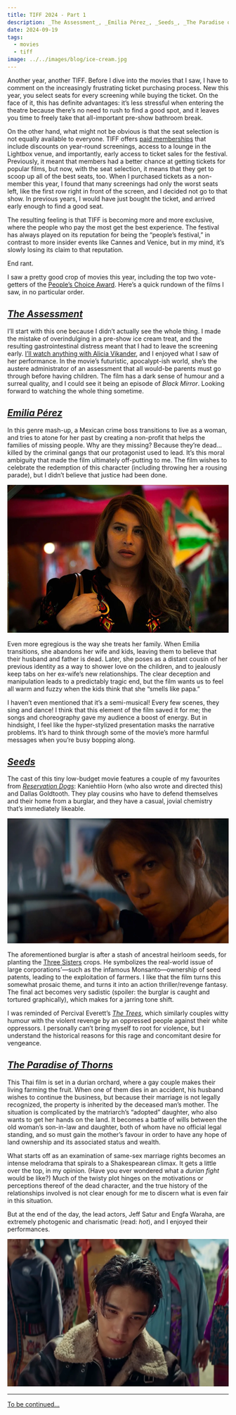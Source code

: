 ```yaml
---
title: TIFF 2024 - Part 1
description: _The Assessment_, _Emilia Pérez_, _Seeds_, _The Paradise of Thorns_
date: 2024-09-19
tags:
  - movies
  - tiff
image: ../../images/blog/ice-cream.jpg
---
```


Another year, another TIFF. Before I dive into the movies that I saw, I have to comment on the increasingly frustrating ticket purchasing process. New this year, you select seats for every screening while buying the ticket. On the face of it, this has definite advantages: it’s less stressful when entering the theatre because there’s no need to rush to find a good spot, and it leaves you time to freely take that all-important pre-show bathroom break.

On the other hand, what might not be obvious is that the seat selection is not equally available to everyone. TIFF offers [paid memberships](https://tiff.net/membership) that include discounts on year-round screenings, access to a lounge in the Lightbox venue, and importantly, early access to ticket sales for the festival. Previously, it meant that members had a better chance at getting tickets for popular films, but now, with the seat selection, it means that they get to scoop up all of the best seats, too. When I purchased tickets as a non-member this year, I found that many screenings had only the worst seats left, like the first row right in front of the screen, and I decided not go to that show. In previous years, I would have just bought the ticket, and arrived early enough to find a good seat. 

The resulting feeling is that TIFF is becoming more and more exclusive, where the people who pay the most get the best experience. The festival has always played on its reputation for being the “people’s festival,” in contrast to more insider events like Cannes and Venice, but in my mind, it’s slowly losing its claim to that reputation.

End rant. 

I saw a pretty good crop of movies this year, including the top two vote-getters of the [People’s Choice Award](https://tiff.net/press/news/tiff-announces-its-2024-award-winners). Here’s a quick rundown of the films I saw, in no particular order.

## [_The Assessment_](https://letterboxd.com/film/the-assessment-2024/)

I’ll start with this one because I didn’t actually see the whole thing. I made the mistake of overindulging in a pre-show ice cream treat, and the resulting gastrointestinal distress meant that I had to leave the screening early. [I’ll watch anything with Alicia Vikander](/quick-reviews/irma-vep), and I enjoyed what I saw of her performance. In the movie’s futuristic, apocalypt-ish world, she’s the austere administrator of an assessment that all would-be parents must go through before having children. The film has a dark sense of humour and a surreal quality, and I could see it being an episode of _Black Mirror_. Looking forward to watching the whole thing sometime.

## [_Emilia Pérez_](https://letterboxd.com/film/emilia-perez/)

<span><sl-rating value="3" readonly></sl-rating></span>

In this genre mash-up, a Mexican crime boss transitions to live as a woman, and tries to atone for her past by creating a non-profit that helps the families of missing people. Why are they missing? Because they’re dead… killed by the criminal gangs that our protagonist used to lead. It’s this moral ambiguity that made the film ultimately off-putting to me. The film wishes to celebrate the redemption of this character (including throwing her a rousing parade), but I didn’t believe that justice had been done.

![](../../images/blog/emilia-perez.png)

Even more egregious is the way she treats her family. When Emilia transitions, she abandons her wife and kids, leaving them to believe that their husband and father is dead. Later, she poses as a distant cousin of her previous identity as a way to shower love on the children, and to jealously keep tabs on her ex-wife’s new relationships. The clear deception and manipulation leads to a predictably tragic end, but the film wants us to feel all warm and fuzzy when the kids think that she “smells like papa.”

I haven’t even mentioned that it’s a semi-musical! Every few scenes, they sing and dance! I think that this element of the film saved it for me; the songs and choreography gave my audience a boost of energy. But in hindsight, I feel like the hyper-stylized presentation masks the narrative problems. It’s hard to think through some of the movie’s more harmful messages when you’re busy bopping along.


## [_Seeds_](https://letterboxd.com/film/seeds-2024/)

<span><sl-rating value="2.5" readonly></sl-rating></span>

The cast of this tiny low-budget movie features a couple of my favourites from [_Reservation Dogs_](/quick-reviews/reservation-dogs): Kaniehtiio Horn (who also wrote and directed this) and Dallas Goldtooth. They play cousins who have to defend themselves and their home from a burglar, and they have a casual, jovial chemistry that’s immediately likeable.

![](../../images/blog/seeds.png)

The aforementioned burglar is after a stash of ancestral heirloom seeds, for planting the [Three Sisters](https://en.wikipedia.org/wiki/Three_Sisters_%28agriculture%29) crops. He symbolizes the real-world issue of large corporations’—such as the infamous Monsanto—ownership of seed patents, leading to the exploitation of farmers. I like that the film turns this somewhat prosaic theme, and turns it into an action thriller/revenge fantasy. The final act becomes very sadistic (spoiler: <span class="spoiler">the burglar is caught and tortured graphically</span>), which makes for a jarring tone shift.

I was reminded of Percival Everett’s [_The Trees_](https://app.thestorygraph.com/books/5e464ba9-f7a9-4d45-af8c-897632134d4f), which similarly couples witty humour with the violent revenge by an oppressed people against their white oppressors. I personally can’t bring myself to root for violence, but I understand the historical reasons for this rage and concomitant desire for vengeance.

## [_The Paradise of Thorns_](https://letterboxd.com/film/the-paradise-of-thorns/)

<span><sl-rating value="3" readonly></sl-rating></span>

This Thai film is set in a durian orchard, where a gay couple makes their living farming the fruit. When one of them dies in an accident, his husband wishes to continue the business, but because their marriage is not legally recognized, the property is inherited by the deceased man’s mother. The situation is complicated by the matriarch’s “adopted” daughter, who also wants to get her hands on the land. It becomes a battle of wills between the old woman’s son-in-law and daughter, both of whom have no official legal standing, and so must gain the mother’s favour in order to have any hope of land ownership and its associated status and wealth.

What starts off as an examination of same-sex marriage rights becomes an intense melodrama that spirals to a Shakespearean climax. It gets a little over the top, in my opinion. (Have you ever wondered what a _durian fight_ would be like?) Much of the twisty plot hinges on the motivations or perceptions thereof of the dead character, and the true history of the relationships involved is not clear enough for me to discern what is even fair in this situation.

But at the end of the day, the lead actors, Jeff Satur and Engfa Waraha, are extremely photogenic and charismatic (read: _hot_), and I enjoyed their performances.

![](../../images/blog/paradise-of-thorns.png)

----

[To be continued...](/blog/2024-09-20-tiff-2024-part-2)
